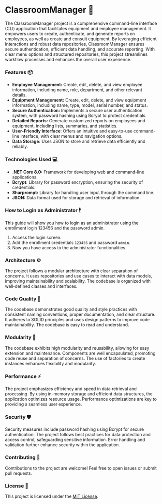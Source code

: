 # ClassroomManager 🏫

The ClassroomManager project is a comprehensive command-line interface (CLI) application that facilitates equipment and employee management. It empowers users to create, authenticate, and generate reports on employees, as well as create and consult equipment. By leveraging efficient interactions and robust data repositories, ClassroomManager ensures secure authentication, efficient data handling, and accurate reporting. With clear menu options and structured repositories, this project streamlines workflow processes and enhances the overall user experience.

### Features 📦

- **Employee Management:** Create, edit, delete, and view employee information, including name, role, department, and other relevant details.
- **Equipment Management:** Create, edit, delete, and view equipment information, including name, type, model, serial number, and status.
- **Secure Authentication:** Implements a secure user authentication system, with password hashing using Bcrypt to protect credentials.
- **Detailed Reports:** Generate customized reports on employees and equipment, including lists, summaries, and statistics.
- **User-Friendly Interface:** Offers an intuitive and easy-to-use command-line interface, with clear menus and navigation options.
- **Data Storage:** Uses JSON to store and retrieve data efficiently and reliably.

### Technologies Used 💻

- **.NET Core 8.0:** Framework for developing web and command-line applications.
- **Bcrypt:** Library for password encryption, ensuring the security of credentials.
- **Sharprompt:** Library for handling user input through the command line.
- **JSON:** Data format used for storage and retrieval of information.

### How to Login as Administrator 🕴️

This guide will show you how to login as an administrator using the enrollment login 123456 and the password admin.

1. Access the login screen.
2. Add the enrollment credentials `123456` and password `admin`.
3. Now you have access to the administrator functionalities.

### Architecture ⚙️

The project follows a modular architecture with clear separation of concerns. It uses repositories and use cases to interact with data models, improving maintainability and scalability. The codebase is organized with well-defined classes and interfaces.

### Code Quality 🔩

The codebase demonstrates good quality and style practices with consistent naming conventions, proper documentation, and clear structure. It adheres to SOLID principles and uses design patterns to improve code maintainability. The codebase is easy to read and understand.

### Modularity 🧩

The codebase exhibits high modularity and reusability, allowing for easy extension and maintenance. Components are well encapsulated, promoting code reuse and separation of concerns. The use of factories to create instances enhances flexibility and modularity.

### Performance ⚡️

The project emphasizes efficiency and speed in data retrieval and processing. By using in-memory storage and efficient data structures, the application optimizes resource usage. Performance optimizations are key to providing a seamless user experience.

### Security 🛡️

Security measures include password hashing using Bcrypt for secure authentication. The project follows best practices for data protection and access control, safeguarding sensitive information. Error handling and validation further enhance security within the application.

### Contributing 🤝

Contributions to the project are welcome! Feel free to open issues or submit pull requests.

### License 📝

This project is licensed under the [MIT License](./LICENSE). 

